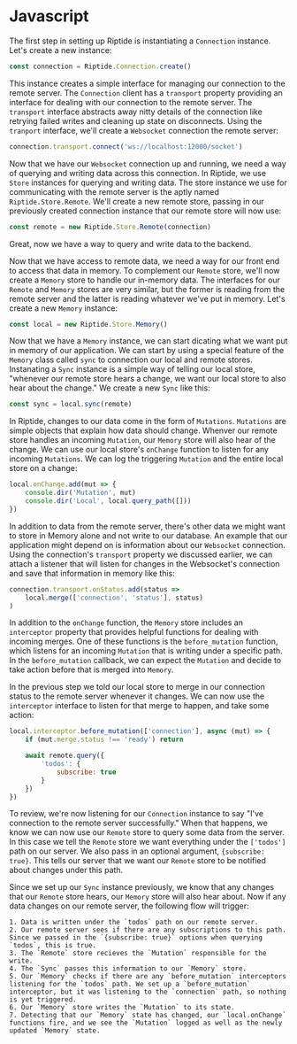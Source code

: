 # Javascript

The first step in setting up Riptide is instantiating a `Connection` instance. Let's create a new instance: 


```javascript
const connection = Riptide.Connection.create()
```

This instance creates a simple interface for managing our connection to the remote server. The `Connection` client has a `transport` property providing an interface for dealing with our connection to the remote server. The `transport` interface abstracts away nitty details of the connection like retrying failed writes and cleaning up state on disconnects. Using the `tranport` interface, we'll create a `Websocket` connection the remote server:

```javascript
connection.transport.connect('ws://localhost:12000/socket')
```

Now that we have our `Websocket` connection up and running, we need a way of querying and writing data across this connection. In Riptide, we use `Store` instances for querying and writing data. The store instance we use for communicating with the remote server is the aptly named `Riptide.Store.Remote`. We'll create a new remote store, passing in our previously created connection instance that our remote store will now use:  

```javascript
const remote = new Riptide.Store.Remote(connection)
```

Great, now we have a way to query and write data to the backend. 

Now that we have access to remote data, we need a way for our front end to access that data in memory. To complement our `Remote` store, we'll now create a `Memory` store to handle our in-memory data. The interfaces for our `Remote` and `Memory` stores are very similar, but the former is reading from the remote server and the latter is reading whatever we've put in memory. Let's create a new `Memory` instance: 


```javascript
const local = new Riptide.Store.Memory()
```

Now that we have a `Memory` instance, we can start dicating what we want put in memory of our application. We can start by using a special feature of the `Memory` class called `sync` to connection our local and remote stores. Instanating a `Sync` instance is a simple way of telling our local store, "whenever our remote store hears a change, we want our local store to also hear about the change." We create a new `Sync` like this: 

```javascript
const sync = local.sync(remote)
```

In Riptide, changes to our data come in the form of `Mutations`. `Mutations` are simple objects that explain how data should change. Whenver our remote store handles an incoming `Mutation`, our `Memory` store will also hear of the change. We can use our local store's `onChange` function to listen for any incoming `Mutations`. We can log the triggering `Mutation` and the entire local store on a change: 

```javascript
local.onChange.add(mut => {
    console.dir('Mutation', mut)
    console.dir('Local', local.query_path([]))
})
```

In addition to data from the remote server, there's other data we might want to store in Memory alone and not write to our database. An example that our application might depend on is information about our `Websocket` connection. Using the connection's `transport` property we discussed earlier, we can attach a listener that will listen for changes in the Websocket's connection and save that information in memory like this:

```javascript
connection.transport.onStatus.add(status => 
    local.merge(['connection', 'status'], status)
)
```

In addition to the `onChange` function, the `Memory` store includes an `interceptor` property that provides helpful functions for dealing with incoming merges. One of these functions is the `before_mutation` function, which listens for an incoming `Mutation` that is writing under a specific path. In the `before_mutation` callback, we can expect the `Mutation` and decide to take action before that is merged into `Memory`. 

In the previous step we told our local store to merge in our connection status to the remote server whenever it changes. We can now use the `interceptor` interface to listen for that merge to happen, and take some action: 

```javascript
local.interceptor.before_mutation(['connection'], async (mut) => {
    if (mut.merge.status !== 'ready') return 

    await remote.query({
        'todos': {
            subscribe: true
        }
    })
})
```

To review, we're now listening for our `Connection` instance to say "I've connection to the remote server successfully." When that happens, we know we can now use our `Remote` store to query some data from the server. In this case we tell the `Remote` store we want everything under the `['todos']` path on our server. We also pass in an optional argument, `{subscribe: true}`. This tells our server that we want our `Remote` store to be notified about changes under this path. 

Since we set up our `Sync` instance previously, we know that any changes that our `Remote` store hears, our `Memory` store will also hear about. Now if any data changes on our remote server, the following flow will trigger:

```
1. Data is written under the `todos` path on our remote server. 
2. Our remote server sees if there are any subscriptions to this path. Since we passed in the `{subscribe: true}` options when querying `todos`, this is true. 
3. The `Remote` store recieves the `Mutation` responsible for the write. 
4. The `Sync` passes this information to our `Memory` store. 
5. Our `Memory` checks if there are any `before_mutation` interceptors listening for the `todos` path. We set up a `before_mutation` interceptor, but it was listening to the `connection` path, so nothing is yet triggered. 
6. Our `Memory` store writes the `Mutation` to its state. 
7. Detecting that our `Memory` state has changed, our `local.onChange` functions fire, and we see the `Mutation` logged as well as the newly updated `Memory` state. 
```